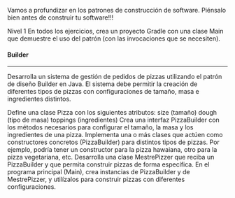 Vamos a profundizar en los patrones de construcción de software. Piénsalo bien antes de construir tu software!!!

Nivel 1
En todos los ejercicios, crea un proyecto Gradle con una clase Main que demuestre el uso del patrón (con las invocaciones que se necesiten).

#### Builder
___
Desarrolla un sistema de gestión de pedidos de pizzas utilizando el patrón de diseño Builder en Java. El sistema debe permitir la creación de diferentes tipos de pizzas con configuraciones de tamaño, masa e ingredientes distintos.

Define una clase Pizza con los siguientes atributos:
size (tamaño)
dough (tipo de masa)
toppings (ingredientes)
Crea una interfaz PizzaBuilder con los métodos necesarios para configurar el tamaño, la masa y los ingredientes de una pizza.
Implementa una o más clases que actúen como constructores concretos (PizzaBuilder) para distintos tipos de pizzas. Por ejemplo, podría tener un constructor para la pizza hawaiana, otro para la pizza vegetariana, etc.
Desarrolla una clase MestrePizzer que reciba un PizzaBuilder y que permita construir pizzas de forma específica.
En el programa principal (Main), crea instancias de PizzaBuilder y de MestrePizzer, y utilízalos para construir pizzas con diferentes configuraciones.
